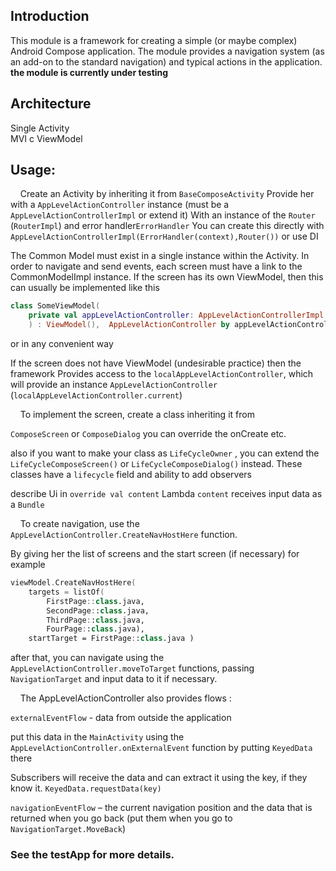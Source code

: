 ## Introduction

This module is a framework for creating a simple (or maybe complex) Android Compose application.
The module provides a navigation system  (as an add-on to the standard navigation) and typical actions in the application.<br/>
**the module is currently under testing**

## Architecture

Single Activity<br/>
MVI  с ViewModel

## Usage:

&nbsp;&nbsp;&nbsp; Create an Activity by inheriting it from ```BaseComposeActivity```
Provide her with a ```AppLevelActionController```  instance (must be a ```AppLevelActionControllerImpl``` or extend it)
With an instance of the 
```Router ``` (```RouterImpl```) and error handler```ErrorHandler```
You can create this directly with 
```AppLevelActionControllerImpl(ErrorHandler(context),Router())```
or use DI

The Common Model must exist in a single instance within the Activity.
In order to navigate and send events, each screen must have a link to the CommonModelImpl instance.
If the screen has its own ViewModel, then this can usually be implemented like this

```kotlin
class SomeViewModel(
	private val appLevelActionController: AppLevelActionControllerImpl
	) : ViewModel(),  AppLevelActionController by appLevelActionController

```
or in any convenient way

If the screen does not have ViewModel (undesirable practice) then the framework
Provides access to the ```localAppLevelActionController```, which will provide an instance 
```AppLevelActionController``` (```localAppLevelActionController.current```)

&nbsp;&nbsp;&nbsp; To implement the screen, create a class inheriting it from

```ComposeScreen``` 
or 
```ComposeDialog```
you can override  the onCreate etc.

also if you want to make your class as ```LifeCycleOwner``` , you can extend the ```LifeCycleComposeScreen()``` or ```LifeCycleComposeDialog()``` instead.
These classes have a ```lifecycle``` field and ability to add observers

describe Ui in ```override val content```
 Lambda ```content``` receives input data as a ```Bundle```

&nbsp;&nbsp;&nbsp; To create navigation, use the ```AppLevelActionController.CreateNavHostHere``` function.

By giving her the list of screens and the start screen (if necessary)
for example
```kotlin
viewModel.CreateNavHostHere(
	targets = listOf(
		FirstPage::class.java,
		SecondPage::class.java,
		ThirdPage::class.java,
		FourPage::class.java),
	startTarget = FirstPage::class.java )

``` 
after that, you can navigate using the ```AppLevelActionController.moveToTarget``` functions,
passing ```NavigationTarget``` and input data to it if necessary.

&nbsp;&nbsp;&nbsp; The AppLevelActionController also provides flows :

```externalEventFlow``` - data from outside the application

put this data in the ```MainActivity``` using the ```AppLevelActionController.onExternalEvent``` function by putting ```KeyedData``` there

Subscribers will receive the data and can extract it using the key, if they know it.
```KeyedData.requestData(key)```

```navigationEventFlow``` – the current navigation position and the data that is returned when you go back (put them when you go to ```NavigationTarget.MoveBack```)

### See the testApp for more details.